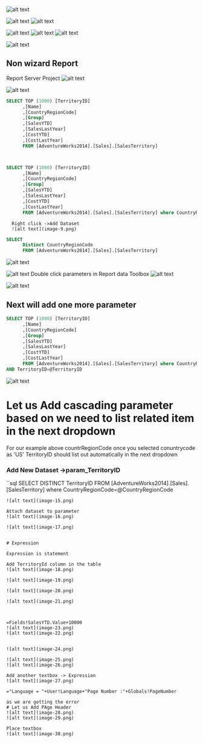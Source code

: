 
![alt text](image.png)

![alt text](image-1.png)
![alt text](image-2.png)

![alt text](image-3.png)
![alt text](image-5.png)
![alt text](image-4.png)

![alt text](image-6.png)



## Non wizard Report

Report Server Project
![alt text](image-7.png)

![alt text](image-8.png)
```sql
SELECT TOP (1000) [TerritoryID]
      ,[Name]
      ,[CountryRegionCode]
      ,[Group]
      ,[SalesYTD]
      ,[SalesLastYear]
      ,[CostYTD]
      ,[CostLastYear]
      FROM [AdventureWorks2014].[Sales].[SalesTerritory] 



SELECT TOP (1000) [TerritoryID]
      ,[Name]
      ,[CountryRegionCode]
      ,[Group]
      ,[SalesYTD]
      ,[SalesLastYear]
      ,[CostYTD]
      ,[CostLastYear]
      FROM [AdventureWorks2014].[Sales].[SalesTerritory] where CountryRegionCode=@CountryRegionCode

```

      Right click ->Add Dataset
      ![alt text](image-9.png)

```sql
SELECT 
      Distinct CountryRegionCode    
      FROM [AdventureWorks2014].[Sales].[SalesTerritory]
```
![alt text](image-10.png)

![alt text](image-11.png)
Double click parameters in Report data Toolbox
![alt text](image-12.png)

![alt text](image-13.png)

## Next will add one more parameter
```sql
SELECT TOP (1000) [TerritoryID]
      ,[Name]
      ,[CountryRegionCode]
      ,[Group]
      ,[SalesYTD]
      ,[SalesLastYear]
      ,[CostYTD]
      ,[CostLastYear]
      FROM [AdventureWorks2014].[Sales].[SalesTerritory] where CountryRegionCode=@CountryRegionCode
AND TerritoryID=@TerritoryID
```

![alt text](image-14.png)

# Let us Add cascading parameter based on we need to list related item in the next dropdown
For our example  above countrRegionCode once you selected conuntrycode as 'US' TerritoryID should list out automatically in the next dropdown


### Add New Dataset ->param_TerritoryID
``sql
SELECT 
DISTINCT TerritoryID 
 FROM [AdventureWorks2014].[Sales].[SalesTerritory] where CountryRegionCode=@CountryRegionCode

```
![alt text](image-15.png)

Attach dataset to parameter
![alt text](image-16.png)

![alt text](image-17.png)


# Expression

Expression is statement

Add TerritoryId column in the table
![alt text](image-18.png)

![alt text](image-19.png)

![alt text](image-20.png)

![alt text](image-21.png)



=Fields!SalesYTD.Value+10000
![alt text](image-23.png)
![alt text](image-22.png)


![alt text](image-24.png)

![alt text](image-25.png)
![alt text](image-26.png)

Add another textbox -> Expression
![alt text](image-27.png)

="Language = "+User!Language+"Page Number :"+Globals!PageNumber

as we are getting the error
# Let us Add PAge Header
![alt text](image-28.png)
![alt text](image-29.png)

Place textbox 
![alt text](image-30.png)